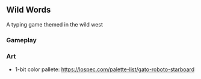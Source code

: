 ## Wild Words

A typing game themed in the wild west

### Gameplay


### Art
- 1-bit color pallete: https://lospec.com/palette-list/gato-roboto-starboard
